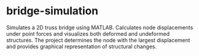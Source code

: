 # bridge-simulation
Simulates a 2D truss bridge using MATLAB. Calculates node displacements under point forces and visualizes both deformed and undeformed structures. The project determines the node with the largest displacement and provides graphical representation of structural changes.
